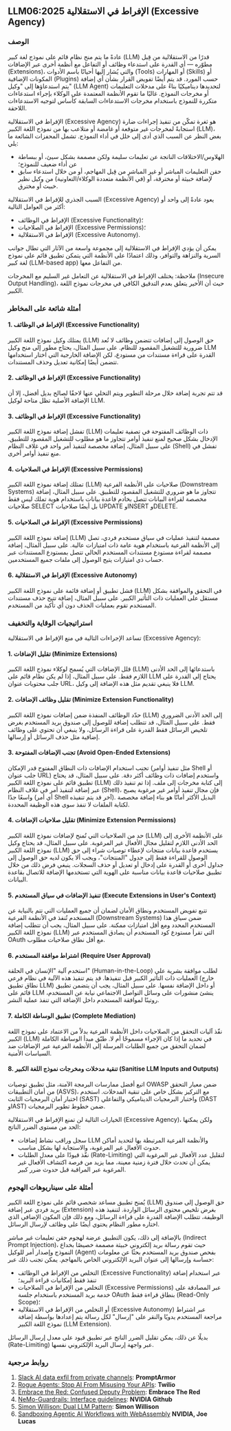 ## LLM06:2025 الإفراط في الاستقلالية (Excessive Agency)

### الوصف 

عادةً ما يتم منح نظام قائم على نموذج لغة كبير (LLM) قدرًا من الاستقلالية من قِبل مطوّره — أي القدرة على استدعاء وظائف أو التفاعل مع أنظمة أخرى عبر الإضافات (Extensions)، والتي يُشار إليها أحيانًا باسم الأدوات (Tools) أو المهارات (Skills) أو المكونات الإضافية (Plugins) حسب المورد. قد يتم أيضًا تفويض القرار بشأن أي إضافة يتم استدعاؤها إلى "وكيل" (LLM Agent) لتحديدها ديناميكيًا بناءً على مدخلات التعليمات أو مخرجات النموذج. غالبًا ما تقوم الأنظمة المعتمدة على الوكلاء بإجراء استدعاءات متكررة للنموذج باستخدام مخرجات الاستدعاءات السابقة كأساس لتوجيه الاستدعاءات اللاحقة.



الإفراط في الاستقلالية (Excessive Agency) هو ثغرة تمكّن من تنفيذ إجراءات ضارة استجابةً لمخرجات غير متوقعة أو غامضة أو متلاعب بها من نموذج اللغة الكبير (LLM)، بغض النظر عن السبب الذي أدى إلى خلل في أداء النموذج.
تشمل المحفزات الشائعة ما يلي:
- الهلاوس/الاختلاقات الناتجة عن تعليمات سليمة ولكن مصممة بشكل سيئ، أو ببساطة عن أداء ضعيف للنموذج؛
- حقن التعليمات المباشر أو غير المباشر من قِبل المهاجم، أو من خلال استدعاء سابق لإضافة خبيثة أو مخترقة، أو (في الأنظمة متعددة الوكلاء/التعاونية) من وكيل نظير خبيث أو مخترق.

السبب الجذري للإفراط في الاستقلالية (Excessive Agency) يعود عادةً إلى واحد أو أكثر من العوامل التالية:
* الإفراط في الوظائف (Excessive Functionality)؛
* الإفراط في الصلاحيات (Excessive Permissions)؛
* الإفراط في الاستقلالية (Excessive Autonomy).

يمكن أن يؤدي الإفراط في الاستقلالية إلى مجموعة واسعة من الآثار التي تطال جوانب السرية والنزاهة والتوافر، وذلك اعتمادًا على الأنظمة التي يتمكن تطبيق قائم على نموذج لغة كبير (LLM-based app) من التفاعل معها.

ملاحظة: يختلف الإفراط في الاستقلالية عن التعامل غير السليم مع المخرجات (Insecure Output Handling)، حيث أن الأخير يتعلق بعدم التدقيق الكافي في مخرجات نموذج اللغة الكبير.

### أمثلة شائعة على المخاطر

#### 1. الإفراط في الوظائف (Excessive Functionality)
يمتلك وكيل نموذج اللغة الكبير (LLM) حق الوصول إلى إضافات تتضمن وظائف لا تُعد ضرورية للتشغيل المقصود للنظام.
على سبيل المثال، يحتاج مطور إلى منح وكيل LLM القدرة على قراءة مستندات من مستودع، لكن الإضافة الخارجية التي اختار استخدامها تتضمن أيضًا إمكانية تعديل وحذف المستندات.

#### 2. الإفراط في الوظائف (Excessive Functionality)
قد تتم تجربة إضافة خلال مرحلة التطوير ويتم التخلي عنها لاحقًا لصالح بديل أفضل، إلا أن الإضافة الأصلية تظل متاحة لوكيل LLM.

#### 3. الإفراط في الوظائف (Excessive Functionality)
تفشل إضافة نموذج اللغة الكبير (LLM) ذات الوظائف المفتوحة في تصفية تعليمات الإدخال بشكل صحيح لمنع تنفيذ أوامر تتجاوز ما هو مطلوب للتشغيل المقصود للتطبيق. على سبيل المثال، إضافة مخصصة لتنفيذ أمر واحد في غلاف النظام (Shell) تفشل في منع تنفيذ أوامر أخرى.

#### 4. الإفراط في الصلاحيات (Excessive Permissions)
تمتلك إضافة نموذج اللغة الكبير (LLM) صلاحيات على الأنظمة الفرعية (Downstream Systems) تتجاوز ما هو ضروري للتشغيل المقصود للتطبيق.
على سبيل المثال، إضافة مخصصة لقراءة البيانات تتصل بخادم قاعدة بيانات باستخدام هوية تملك ليس فقط صلاحيات SELECT بل أيضًا صلاحيات UPDATE وINSERT وDELETE.

#### 5. الإفراط في الصلاحيات (Excessive Permissions)
إضافة نموذج اللغة الكبير (LLM) مصممة لتنفيذ عمليات في سياق مستخدم فردي، تصل إلى الأنظمة الفرعية باستخدام هوية عامة ذات امتيازات عالية. على سبيل المثال، إضافة مصممة لقراءة مستودع مستندات المستخدم الحالي تتصل بمستودع المستندات عبر حساب ذي امتيازات يتيح الوصول إلى ملفات جميع المستخدمين.


#### 6. الإفراط في الاستقلالية (Excessive Autonomy)
  فشل تطبيق أو إضافة قائمة على نموذج اللغة الكبير (LLM) في التحقق والموافقة بشكل مستقل على العمليات ذات التأثير الكبير. على سبيل المثال، إضافة تتيح حذف مستندات المستخدم تقوم بعمليات الحذف دون أي تأكيد من المستخدم.


### استراتيجيات الوقاية والتخفيف

تساعد الإجراءات التالية في منع الإفراط في الاستقلالية (Excessive Agency):

#### 1. تقليل الإضافات (Minimize Extensions)
  قلل الإضافات التي يُسمح لوكلاء نموذج اللغة الكبير (LLM) باستدعائها إلى الحد الأدنى اللازم فقط. على سبيل المثال، إذا لم يكن نظام قائم على LLM يحتاج إلى القدرة على جلب محتويات عنوان URL، فلا ينبغي تقديم مثل هذه الإضافة إلى وكيل LLM.

#### 2. تقليل وظائف الإضافات (Minimize Extension Functionality)
حدّد الوظائف المنفذة ضمن إضافات نموذج اللغة الكبير (LLM) إلى الحد الأدنى الضروري فقط. على سبيل المثال، قد تتطلب إضافة للوصول إلى صندوق بريد المستخدم بغرض تلخيص الرسائل فقط القدرة على قراءة الرسائل، ولا ينبغي أن تحتوي على وظائف إضافية مثل حذف الرسائل أو إرسالها.

#### 3. تجنب الإضافات المفتوحة (Avoid Open-Ended Extensions)
تجنب استخدام الإضافات ذات النطاق المفتوح قدر الإمكان (مثل تنفيذ أوامر Shell أو جلب عنوان URL) واستخدم إضافات ذات وظائف أكثر دقة. على سبيل المثال، قد يحتاج تطبيق قائم على نموذج اللغة الكبير (LLM) إلى كتابة مخرجات إلى ملف. إذا تم تنفيذ ذلك عبر إضافة لتنفيذ أمر في غلاف النظام (Shell)، فإن مجال تنفيذ أوامر غير مرغوبة يصبح واسعًا جدًا (أي أمر Shell آخر قد يتم تنفيذه). البديل الأكثر أمانًا هو بناء إضافة مخصصة لكتابة الملفات لا تنفذ سوى هذه الوظيفة المحددة.

#### 4. تقليل صلاحيات الإضافات (Minimize Extension Permissions)
حد من الصلاحيات التي تُمنح لإضافات نموذج اللغة الكبير (LLM) على الأنظمة الأخرى إلى الحد الأدنى اللازم لتقليل مجال الأفعال غير المرغوبة.
على سبيل المثال، قد يحتاج وكيل نموذج اللغة الكبير (LLM) يستخدم قاعدة بيانات منتجات لإعطاء توصيات شراء إلى حق الوصول للقراءة فقط إلى جدول "المنتجات"، ويجب ألا يكون لديه حق الوصول إلى جداول أخرى أو القدرة على إدخال أو تعديل أو حذف السجلات.
ينبغي فرض ذلك من خلال تطبيق صلاحيات قاعدة بيانات مناسبة على الهوية التي تستخدمها الإضافة للاتصال بقاعدة البيانات.

#### 5. تنفيذ الإضافات في سياق المستخدم (Execute Extensions in User's Context)
تتبع تفويض المستخدم ونطاق الأمان لضمان أن جميع العمليات التي تتم بالنيابة عن المستخدم تُنفذ في الأنظمة الفرعية (Downstream Systems) ضمن سياق هذا المستخدم المحدد ومع أقل امتيازات ممكنة. على سبيل المثال، يجب أن تتطلب إضافة نموذج اللغة الكبير (LLM) التي تقرأ مستودع كود المستخدم أن يصادق المستخدم عبر OAuth مع أقل نطاق صلاحيات مطلوب.

#### 6. اشتراط موافقة المستخدم (Require User Approval)
استخدم آلية "الإنسان في الحلقة" (Human-in-the-Loop) لطلب موافقة بشرية على العمليات ذات التأثير الكبير قبل تنفيذها.
قد يتم تنفيذ هذه الآلية في نظام فرعي (خارج نطاق تطبيق LLM) أو داخل الإضافة نفسها. على سبيل المثال، يجب أن يتضمن تطبيق قائم على LLM ينشئ منشورات على وسائل التواصل الاجتماعي نيابة عن المستخدم، روتينًا لموافقة المستخدم داخل الإضافة التي تنفذ عملية النشر.

#### 7. تطبيق الوساطة الكاملة (Complete Mediation)
نفّذ آليات التحقق من الصلاحيات داخل الأنظمة الفرعية بدلاً من الاعتماد على نموذج اللغة الكبير (LLM) في تحديد ما إذا كان الإجراء مسموحًا أم لا. طبّق مبدأ الوساطة الكاملة لضمان التحقق من جميع الطلبات المرسلة إلى الأنظمة الفرعية عبر الإضافات ضد السياسات الأمنية.

#### 8. تنقية مدخلات ومخرجات نموذج اللغة الكبير (Sanitise LLM Inputs and Outputs)
اتبع أفضل ممارسات البرمجة الآمنة، مثل تطبيق توصيات OWASP ضمن معيار التحقق من أمان التطبيقات (ASVS)، مع التركيز بشكل خاص على تنقية المدخلات. استخدم اختبار أمان البرمجيات الثابت (SAST) واختبار البرمجيات الديناميكي والتفاعلي (DAST وIAST) ضمن خطوط تطوير البرمجيات.

الخيارات التالية لن تمنع الإفراط في الاستقلالية (Excessive Agency)، ولكن يمكنها الحد من مستوى الضرر الناتج:

- سجل وراقب نشاط إضافات LLM والأنظمة الفرعية المرتبطة بها لتحديد أماكن حدوث الأفعال غير المرغوبة، والاستجابة لها بشكل مناسب.
- نفّذ قيودًا على معدل الطلبات (Rate-Limiting) لتقليل عدد الأفعال غير المرغوبة التي يمكن أن تحدث خلال فترة زمنية معينة، مما يزيد من فرصة اكتشاف الأفعال غير المرغوبة عبر المراقبة قبل حدوث ضرر كبير.

### أمثلة على سيناريوهات الهجوم

يُمنح تطبيق مساعد شخصي قائم على نموذج اللغة الكبير (LLM) حق الوصول إلى صندوق بريد فردي عبر إضافة (Extension) بغرض تلخيص محتوى الرسائل الواردة.
لتنفيذ هذه الوظيفة، تتطلب الإضافة القدرة على قراءة الرسائل، ومع ذلك فإن المكون الإضافي الذي اختاره مطور النظام يحتوي أيضًا على وظائف لإرسال الرسائل.

بالإضافة إلى ذلك، يكون التطبيق عرضة لهجوم حقن تعليمات غير مباشر (Indirect Prompt Injection)، حيث تقوم رسالة بريد إلكتروني خبيثة مصممة خصيصًا بخداع النموذج وإصدار أمر للوكيل (Agent) بفحص صندوق بريد المستخدم بحثًا عن معلومات حساسة وإرسالها إلى عنوان البريد الإلكتروني الخاص بالمهاجم. يمكن تجنب ذلك عبر:

* التخلص من الإفراط في الوظائف (Excessive Functionality) عبر استخدام إضافة تنفذ فقط إمكانيات قراءة البريد؛
* التخلص من الإفراط في الصلاحيات (Excessive Permissions) عبر المصادقة على خدمة بريد المستخدم باستخدام جلسة OAuth بنطاق قراءة فقط (Read-Only Scope)؛
* أو التخلص من الإفراط في الاستقلالية (Excessive Autonomy) عبر اشتراط مراجعة المستخدم يدويًا والنقر على "إرسال" لكل رسالة يتم إعدادها بواسطة إضافة نموذج اللغة الكبير (LLM Extension).

بديلًا عن ذلك، يمكن تقليل الضرر الناتج عبر تطبيق قيود على معدل إرسال الرسائل (Rate-Limiting) عبر واجهة إرسال البريد الإلكتروني نفسها.



### روابط مرجعية

1. [Slack AI data exfil from private channels](https://promptarmor.substack.com/p/slack-ai-data-exfiltration-from-private): **PromptArmor**
2. [Rogue Agents: Stop AI From Misusing Your APIs](https://www.twilio.com/en-us/blog/rogue-ai-agents-secure-your-apis): **Twilio**
3. [Embrace the Red: Confused Deputy Problem](https://embracethered.com/blog/posts/2023/chatgpt-cross-plugin-request-forgery-and-prompt-injection./): **Embrace The Red**
4. [NeMo-Guardrails: Interface guidelines](https://github.com/NVIDIA/NeMo-Guardrails/blob/main/docs/security/guidelines.md): **NVIDIA Github**
6. [Simon Willison: Dual LLM Pattern](https://simonwillison.net/2023/Apr/25/dual-llm-pattern/): **Simon Willison**
7. [Sandboxing Agentic AI Workflows with WebAssembly](https://developer.nvidia.com/blog/sandboxing-agentic-ai-workflows-with-webassembly/) **NVIDIA, Joe Lucas**
